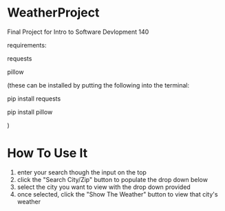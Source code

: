 # WeatherProject

Final Project for Intro to Software Devlopment 140

requirements: 

requests

pillow

(these can be installed by putting the following into the terminal:

pip install requests

pip install pillow

)

# How To Use It
1. enter your search though the input on the top
2. click the "Search City/Zip" button to populate the drop down below
3. select the city you want to view with the drop down provided
4. once selected, click the "Show The Weather" button to view that city's weather
